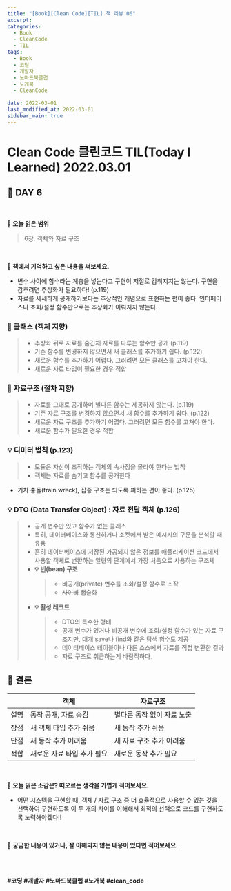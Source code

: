 ```yaml
---
title: "[Book][Clean Code][TIL] 책 리뷰 06"
excerpt:
categories:
  - Book
  - CleanCode
  - TIL
tags:
  - Book
  - 코딩
  - 개발자
  - 노마드북클럽
  - 노개북
  - CleanCode

date: 2022-03-01
last_modified_at: 2022-03-01
sidebar_main: true
---
```


# Clean Code 클린코드 TIL(Today I Learned) 2022.03.01

## 📖 DAY 6

<br/>

**📝 오늘 읽은 범위** <br/>

> 6장. 객체와 자료 구조

<br/>

**📝 책에서 기억하고 싶은 내용을 써보세요.** <br/>

- 변수 사이에 함수라는 계층을 넣는다고 구현이 저절로 감춰지지는 않는다. 구현을 감추려면 추상화가 필요하다! (p.119)
- 자료를 세세하게 공개하기보다는 추상적인 개념으로 표현하는 편이 좋다. 인터페이스나 조회/설정 함수만으로는 추상화가 이뤄지지 않는다.

### 📕 클래스 (객체 지향)

> - 추상화 뒤로 자료를 숨긴채 자료를 다루는 함수만 공개 (p.119)
> - 기존 함수를 변경하지 않으면서 새 클래스를 추가하기 쉽다. (p.122)
> - 새로운 함수를 추가하기 어렵다. 그러려면 모든 클래스를 고쳐야 한다.
> - 새로운 자료 타입이 필요한 경우 적합<br/>

### 📘 자료구조 (절차 지향)

> - 자료를 그대로 공개하며 별다른 함수는 제공하지 않는다. (p.119)
> - 기존 자료 구조를 변경하지 않으면서 새 함수를 추가하기 쉽다. (p.122)
> - 새로운 자료 구조를 추가하기 어렵다. 그러려면 모든 함수를 고쳐야 한다.
> - 새로운 함수가 필요한 경우 적합 <br/>

### 💡 디미터 법칙 (p.123)

> - 모듈은 자신이 조작하는 객체의 속사정을 몰라야 한다는 법칙
> - 객체는 자료를 숨기고 함수를 공개한다

- 기차 충돌(train wreck), 잡종 구조는 되도록 피하는 편이 좋다. (p.125)

### 💡 DTO (Data Transfer Object) : 자료 전달 객체 (p.126)

> - 공개 변수만 있고 함수가 없는 클래스
> - 특히, 데이터베이스와 통신하거나 소켓에서 받은 메시지의 구문을 분석할 때 유용
> - 흔히 데이터베이스에 저장된 가공되지 않은 정보를 애플리케이션 코드에서 사용할 객체로 변환하는 일련의 단계에서 가장 처음으로 사용하는 구조체<br/>
> - **💡 빈(bean) 구조**
>   > - 비공개(private) 변수를 조회/설정 함수로 조작
>   > - ~~사이비~~ 캡슐화 <br/>
> - **💡 활성 레크드**
>   > - DTO의 특수한 형태
>   > - 공개 변수가 있거나 비공개 변수에 조회/설정 함수가 있는 자료 구조지만, 대개 save나 find와 같은 탐색 함수도 제공
>   > - 데이터베이스 테이블이나 다른 소스에서 자료를 직접 변환한 결과
>   > - 자료 구조로 취급하는게 바람직하다.

## 📌 결론

|      | 객체                       | 자료구조                   |
| ---- | -------------------------- | -------------------------- |
| 설명 | 동작 공개, 자료 숨김       | 별다른 동작 없이 자료 노출 |
| 장점 | 새 객체 타입 추가 쉬움     | 새 동작 추가 쉬움          |
| 단점 | 새 동작 추가 어려움        | 새 자료 구조 추가 어려움   |
| 적합 | 새로운 자료 타입 추가 필요 | 새로운 동작 추가 필요      |

<br/>

**📝 오늘 읽은 소감은? 떠오르는 생각을 가볍게 적어보세요.** <br/>

- 어떤 시스템을 구현할 때, 객체 / 자료 구조 중 더 효율적으로 사용할 수 있는 것을 선택하여 구현하도록 이 두 개의 차이를 이해해서 최적의 선택으로 코드를 구현하도록 노력해야겠다!!

<br/>

**📝 궁금한 내용이 있거나, 잘 이해되지 않는 내용이 있다면 적어보세요.** <br/>

<br/><br/>

**#코딩 #개발자 #노마드북클럽 #노개북 #clean_code**
